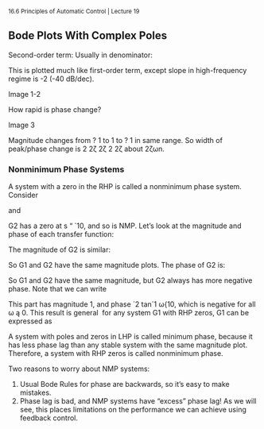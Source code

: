 <sup>16.6 Principles of Automatic Control | Lecture 19</sup>

## Bode Plots With Complex Poles

Second-order term: Usually in denominator:

This is plotted much like first-order term, except slope in high-frequency regime is -2 (-40
dB/dec).

Image 1-2

How rapid is phase change?

Image 3

Magnitude changes from ?
1 to 1 to ?
1 in same range. So width of peak/phase change is 2 2ζ 2ζ 2 2ζ
about 2ζωn.

### Nonminimum Phase Systems

A system with a zero in the RHP is called a nonminimum phase system. Consider

and

G2 has a zero at s “ `10, and so is NMP.
Let’s look at the magnitude and phase of each transfer function:

The magnitude of G2 is similar:

So G1 and G2 have the same magnitude plots.
The phase of G2 is:

So G1 and G2 have the same magnitude, but G2 always has more negative phase.
Note that we can write

This part has magnitude 1, and phase ´2 tan´1 ω{10,
which is negative for all ω ą 0. This result is general ­
for any system G1 with RHP zeros, G1 can be
expressed as

A system with poles and zeros in LHP is called minimum phase, because it has less phase
lag than any stable system with the same magnitude plot. Therefore, a system with RHP zeros is called nonminimum phase.

Two reasons to worry about NMP systems:
1. Usual Bode Rules for phase are backwards, so it’s easy to make mistakes.
2.	 Phase lag is bad, and NMP systems have “excess” phase lag! As we will see, this places
limitations on the performance we can achieve using feedback control.
